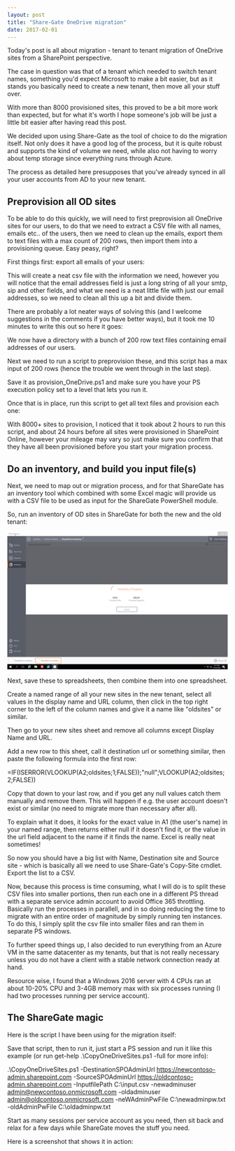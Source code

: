 ```yaml
---
layout: post
title: "Share-Gate OneDrive migration"
date: 2017-02-01
---
```


Today's post is all about migration - tenant to tenant migration of OneDrive sites from a SharePoint perspective.

The case in question was that of a tenant which needed to switch tenant names, something you'd expect Microsoft to make a bit easier, but as it stands you basically need to create a new tenant, then move all your stuff over.

With more than 8000 provisioned sites, this proved to be a bit more work than expected, but for what it's worth I hope someone's job will be just a little bit easier after having read this post.

We decided upon using Share-Gate as the tool of choice to do the migration itself. Not only does it have a good log of the process, but it is quite robust and supports the kind of volume we need, while also not having to worry about temp storage since everything runs through Azure.

The process as detailed here presupposes that you've already synced in all your user accounts from AD to your new tenant.

## Preprovision all OD sites

To be able to do this quickly, we will need to first preprovision all OneDrive sites for our users, to do that we need to extract a CSV file with all names, emails etc.. of the users, then we need to clean up the emails, export them to text files with a max count of 200 rows, then import them into a provisioning queue. Easy peasy, right?

First things first: export all emails of your users:

<script src="https://gist.github.com/kmosti/0d3ccf9f259eaa84706299902c113262.js"></script>

This will create a neat csv file with the information we need, however you will notice that the email addresses field is just a long string of all your smtp, sip and other fields, and what we need is a neat little file with just our email addresses, so we need to clean all this up a bit and divide them.

There are probably a lot neater ways of solving this (and I welcome suggestions in the comments if you have better ways), but it took me 10 minutes to write this out so here it goes:

<script src="https://gist.github.com/kmosti/51a7be7f82761aab323d1137ddaec060.js"></script>

We now have a directory with a bunch of 200 row text files containing email addresses of our users.

Next we need to run a script to preprovision these, and this script has a max input of 200 rows (hence the trouble we went through in the last step).

Save it as provision_OneDrive.ps1 and make sure you have your PS execution policy set to a level that lets you run it.

<script src="https://gist.github.com/kmosti/79fa5d525ba48303d3b86882d69d8018.js"></script>

Once that is in place, run this script to get all text files and provision each one:

<script src="https://gist.github.com/kmosti/726fdc097e6e163abeefbd057ae1521c.js"></script>

With 8000+ sites to provision, I noticed that it took about 2 hours to run this script, and about 24 hours before all sites were provisioned in SharePoint Online, however your mileage may vary so just make sure you confirm that they have all been provisioned before you start your migration process.


## Do an inventory, and build you input file(s)

Next, we need to map out or migration process, and for that ShareGate has an inventory tool which combined with some Excel magic will provide us with a CSV file to be used as input for the ShareGate PowerShell module.

So, run an inventory of OD sites in ShareGate for both the new and the old tenant:

<img src="/images/OD-migration/inventory.png" class="img-responsive" alt="running inventory">

Next, save these to spreadsheets, then combine them into one spreadsheet.

Create a named range of all your new sites in the new tenant, select all values in the display name and URL column, then click in the top right corner to the left of the column names and give it a name like "oldsites" or similar.

Then go to your new sites sheet and remove all columns except Display Name and URL.

Add a new row to this sheet, call it destination url or something similar, then paste the following formula into the first row:

=IF(ISERROR(VLOOKUP(A2;oldsites;1;FALSE));"null";VLOOKUP(A2;oldsites;2;FALSE))

Copy that down to your last row, and if you get any null values catch them manually and remove them. This will happen if e.g. the user account doesn't exist or similar (no need to migrate more than necessary after all).

To explain what it does, it looks for the exact value in A1 (the user's name) in your named range, then returns either null if it doesn't find it, or the value in the url field adjacent to the name if it finds the name. Excel is really neat sometimes!

So now you should have a big list with Name, Destination site and Source site - which is basically all we need to use Share-Gate's Copy-Site cmdlet. Export the list to a CSV.

Now, because this process is time consuming, what I will do is to split these CSV files into smaller portions, then run each one in a different PS thread with a separate service admin account to avoid Office 365 throttling. Basically run the processes in parallell, and in so doing reducing the time to migrate with an entire order of magnitude by simply running ten instances. To do this, I simply split the csv file into smaller files and ran them in separate PS windows.

To further speed things up, I also decided to run everything from an Azure VM in the same datacenter as my tenants, but that is not really necessary unless you do not have a client with a stable network connection ready at hand.

Resource wise, I found that a Windows 2016 server with 4 CPUs ran at about 10-20% CPU and 3-4GB memory max with six processes running (I had two processes running per service account).

## The ShareGate magic

Here is the script I have been using for the migration itself:

<script src="https://gist.github.com/kmosti/73230e26dd1c6feba038bf7dbffec7c5.js"></script>

Save that script, then to run it, just start a PS session and run it like this example (or run get-help .\CopyOneDriveSites.ps1 -full for more info):

.\CopyOneDriveSites.ps1 -DestinationSPOAdminUrl https://newcontoso-admin.sharepoint.com -SourceSPOAdminUrl https://oldcontoso-admin.sharepoint.com -InputfilePath C:\input.csv -newadminuser admin@newcontoso.onmicrosoft.com -oldadminuser admin@oldcontoso.onmicrosoft.com -neWAdminPwFile C:\newadminpw.txt -oldAdminPwFile C:\oldadminpw.txt

Start as many sessions per service account as you need, then sit back and relax for a few days while ShareGate moves the stuff you need.

Here is a screenshot that shows it in action:

